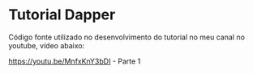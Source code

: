 # Tutorial Dapper

Código fonte utilizado no desenvolvimento do tutorial no meu canal no youtube, vídeo abaixo:

https://youtu.be/MnfxKnY3bDI - Parte 1
